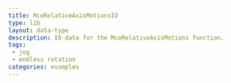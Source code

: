 ```yaml
---
title: MceRelativeAxisMotionsIO
type: lib
layout: data-type
description: IO data for the MceRelativeAxisMotions function.
tags:
 - jog
 - endless rotation
categories: examples
---
```

